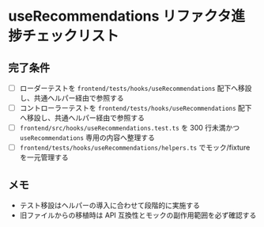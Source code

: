 # useRecommendations リファクタ進捗チェックリスト

## 完了条件
- [ ] ローダーテストを `frontend/tests/hooks/useRecommendations` 配下へ移設し、共通ヘルパー経由で参照する
- [ ] コントローラーテストを `frontend/tests/hooks/useRecommendations` 配下へ移設し、共通ヘルパー経由で参照する
- [ ] `frontend/src/hooks/useRecommendations.test.ts` を 300 行未満かつ `useRecommendations` 専用の内容へ整理する
- [ ] `frontend/tests/hooks/useRecommendations/helpers.ts` でモック/fixture を一元管理する

## メモ
- テスト移設はヘルパーの導入に合わせて段階的に実施する
- 旧ファイルからの移植時は API 互換性とモックの副作用範囲を必ず確認する
